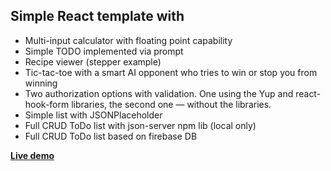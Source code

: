 ## Simple React template with
- Multi-input calculator with floating point capability
- Simple TODO implemented via prompt
- Recipe viewer (stepper example)
- Tic-tac-toe with a smart AI opponent who tries to win or stop you from winning
- Two authorization options with validation. One using the Yup and react-hook-form libraries, the second one — without the libraries.
- Simple list with JSONPlaceholder
- Full CRUD ToDo list with json-server npm lib (local only)
- Full CRUD ToDo list based on firebase DB

**[Live demo](https://react-template-df118.web.app/)**
